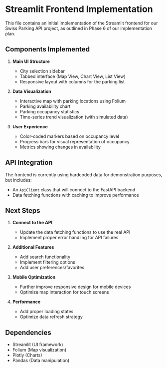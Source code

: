 # Streamlit Frontend Implementation

This file contains an initial implementation of the Streamlit frontend for our Swiss Parking API project, as outlined in Phase 6 of our implementation plan.

## Components Implemented

1. **Main UI Structure**
   - City selection sidebar
   - Tabbed interface (Map View, Chart View, List View)
   - Responsive layout with columns for the parking list

2. **Data Visualization**
   - Interactive map with parking locations using Folium
   - Parking availability chart 
   - Parking occupancy statistics
   - Time-series trend visualization (with simulated data)

3. **User Experience**
   - Color-coded markers based on occupancy level
   - Progress bars for visual representation of occupancy
   - Metrics showing changes in availability

## API Integration

The frontend is currently using hardcoded data for demonstration purposes, but includes:

- An `ApiClient` class that will connect to the FastAPI backend
- Data fetching functions with caching to improve performance

## Next Steps

1. **Connect to the API**
   - Update the data fetching functions to use the real API
   - Implement proper error handling for API failures

2. **Additional Features**
   - Add search functionality
   - Implement filtering options
   - Add user preferences/favorites

3. **Mobile Optimization**
   - Further improve responsive design for mobile devices
   - Optimize map interaction for touch screens

4. **Performance**
   - Add proper loading states
   - Optimize data refresh strategy

## Dependencies

- Streamlit (UI framework)
- Folium (Map visualization)
- Plotly (Charts)
- Pandas (Data manipulation)
